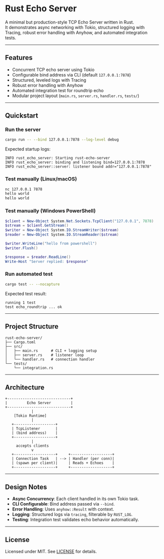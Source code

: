 # Rust Echo Server

A minimal but production-style TCP Echo Server written in Rust.  
It demonstrates async networking with Tokio, structured logging with Tracing, robust error handling with Anyhow, and automated integration tests.

---

## Features
- Concurrent TCP echo server using Tokio
- Configurable bind address via CLI (default `127.0.0.1:7878`)
- Structured, leveled logs with Tracing
- Robust error handling with Anyhow
- Automated integration test for roundtrip echo
- Modular project layout (`main.rs`, `server.rs`, `handler.rs`, `tests/`)

---

## Quickstart

### Run the server
```bash
cargo run -- --bind 127.0.0.1:7878 --log-level debug
````

Expected startup logs:

```
INFO rust_echo_server: Starting rust-echo-server
INFO rust_echo_server: binding and listening bind=127.0.0.1:7878
INFO rust_echo_server::server: listener bound addr="127.0.0.1:7878"
```

### Test manually (Linux/macOS)

```bash
nc 127.0.0.1 7878
hello world
hello world
```

### Test manually (Windows PowerShell)

```powershell
$client = New-Object System.Net.Sockets.TcpClient("127.0.0.1", 7878)
$stream = $client.GetStream()
$writer = New-Object System.IO.StreamWriter($stream)
$reader = New-Object System.IO.StreamReader($stream)

$writer.WriteLine("hello from powershell")
$writer.Flush()

$response = $reader.ReadLine()
Write-Host "Server replied: $response"
```

### Run automated test

```bash
cargo test -- --nocapture
```

Expected test result:

```
running 1 test
test echo_roundtrip ... ok
```

---

## Project Structure

```
rust-echo-server/
├── Cargo.toml
├── src/
│   ├── main.rs      # CLI + logging setup
│   ├── server.rs    # listener loop
│   └── handler.rs   # connection handler
└── tests/
    └── integration.rs
```

---

## Architecture

```text
+-----------------------------+
|         Echo Server         |
+-----------------------------+
            |
    [Tokio Runtime]
            |
   +-------------------+
   | TcpListener       |
   | (bind address)    |
   +-------------------+
            |
     accepts clients
            v
   +-------------------+     +-------------------+
   | Connection Task   | --> | Handler (per conn)|
   | (spawn per client)|     | Reads + Echoes    |
   +-------------------+     +-------------------+
```

---

## Design Notes

* **Async Concurrency**: Each client handled in its own Tokio task.
* **CLI Configurable**: Bind address passed via `--bind`.
* **Error Handling**: Uses `anyhow::Result` with context.
* **Logging**: Structured logs via `tracing`, filterable by `RUST_LOG`.
* **Testing**: Integration test validates echo behavior automatically.

---

## License

Licensed under MIT. See [LICENSE](LICENSE) for details.



